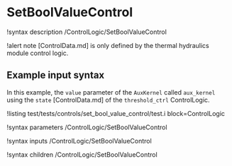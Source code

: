 # SetBoolValueControl

!syntax description /ControlLogic/SetBoolValueControl

!alert note
[ControlData.md] is only defined by the thermal hydraulics module control logic.

## Example input syntax

In this example, the `value` parameter of the `AuxKernel` called `aux_kernel`
using the `state` [ControlData.md] of the `threshold_ctrl` ControlLogic.

!listing test/tests/controls/set_bool_value_control/test.i block=ControlLogic

!syntax parameters /ControlLogic/SetBoolValueControl

!syntax inputs /ControlLogic/SetBoolValueControl

!syntax children /ControlLogic/SetBoolValueControl
